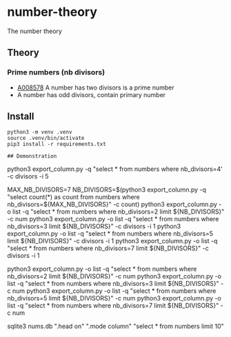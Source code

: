# number-theory
The number theory

## Theory

### Prime numbers (nb divisors)
- [A008578](https://oeis.org/A008578) A number has two divisors is a prime number
- [](https://oeis.org/) A number has odd divisors, contain primary number

## Install
```
python3 -m venv .venv
source .venv/bin/activate
pip3 install -r requirements.txt

## Demonstration

```
python3 export_column.py -q "select * from numbers where nb_divisors=4' -c divisors -i 5

MAX_NB_DIVISORS=7
NB_DIVISORS=$(python3 export_column.py -q "select count(*) as count from numbers where nb_divisors=${MAX_NB_DIVISORS}" -c count)
python3 export_column.py -o list -q "select * from numbers where nb_divisors=2 limit ${NB_DIVISORS}" -c num
python3 export_column.py -o list -q "select * from numbers where nb_divisors=3 limit ${NB_DIVISORS}" -c divisors -i 1
python3 export_column.py -o list -q "select * from numbers where nb_divisors=5 limit ${NB_DIVISORS}" -c divisors -i 1
python3 export_column.py -o list -q "select * from numbers where nb_divisors=7 limit ${NB_DIVISORS}" -c divisors -i 1

python3 export_column.py -o list -q "select * from numbers where nb_divisors=2 limit ${NB_DIVISORS}" -c num
python3 export_column.py -o list -q "select * from numbers where nb_divisors=3 limit ${NB_DIVISORS}" -c num
python3 export_column.py -o list -q "select * from numbers where nb_divisors=5 limit ${NB_DIVISORS}" -c num
python3 export_column.py -o list -q "select * from numbers where nb_divisors=7 limit ${NB_DIVISORS}" -c num

sqlite3 nums.db ".head on" ".mode column" "select * from numbers limit 10"
```
